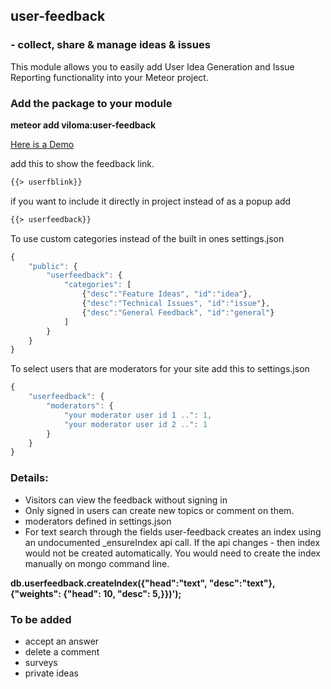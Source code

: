 ## user-feedback 
### - collect, share & manage ideas & issues 

This module allows you to easily add User Idea Generation and Issue Reporting functionality into your Meteor project.

### Add the package to your module 

**meteor add viloma:user-feedback**

[Here is a Demo](http://user-feedback-demo.meteor.com)

add this to show the feedback link.
```html
{{> userfblink}} 
```

if you want to include it directly in project instead of as a popup add
```html
{{> userfeedback}}
```

To use custom categories instead of the built in ones
settings.json 
```javascript
{
	"public": {
		"userfeedback": {
			"categories": [
				{"desc":"Feature Ideas", "id":"idea"},
				{"desc":"Technical Issues", "id":"issue"},
				{"desc":"General Feedback", "id":"general"}
			]	
		}
	}
}
```

To select users that are moderators for your site add this to settings.json
```javascript
{
	"userfeedback": {
		"moderators": {
			"your moderator user id 1 ..": 1,
			"your moderator user id 2 ..": 1
		}
	}
}
```

### Details:
- Visitors can view the feedback without signing in
- Only signed in users can create new topics or comment on them.
- moderators defined in settings.json 
- For text search through the fields user-feedback creates an index using an undocumented _ensureIndex api call. If the api changes - then index would not be created automatically. You would need to create the index manually on mongo command line.

**db.userfeedback.createIndex({"head":"text", "desc":"text"},{"weights": {"head": 10, "desc": 5,}})');**


### To be added
- accept an answer
- delete a comment
- surveys
- private ideas

